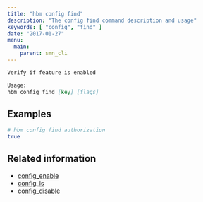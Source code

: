 ```yaml
---
title: "hbm config find"
description: "The config find command description and usage"
keywords: [ "config", "find" ]
date: "2017-01-27"
menu:
  main:
    parent: smn_cli
---
```


```markdown
Verify if feature is enabled

Usage:
hbm config find [key] [flags]
```

## Examples

```bash
# hbm config find authorization
true
```

## Related information

* [config_enable](config_enable.md)
* [config_ls](config_ls.md)
* [config_disable](config_disable.md)
